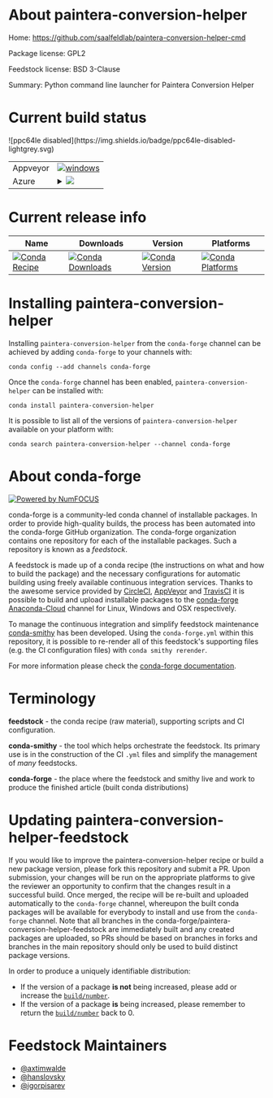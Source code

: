 About paintera-conversion-helper
================================

Home: https://github.com/saalfeldlab/paintera-conversion-helper-cmd

Package license: GPL2

Feedstock license: BSD 3-Clause

Summary: Python command line launcher for Paintera Conversion Helper



Current build status
====================


<table><tr>
    <td>Appveyor</td>
    <td>
      <a href="https://ci.appveyor.com/project/conda-forge/paintera-conversion-helper-feedstock/branch/master">
        <img alt="windows" src="https://img.shields.io/appveyor/ci/conda-forge/paintera-conversion-helper-feedstock/master.svg?label=Windows">
      </a>
    </td>
  </tr>
    
  <tr>
    <td>Azure</td>
    <td>
      <details>
        <summary>
          <a href="https://dev.azure.com/conda-forge/feedstock-builds/_build/latest?definitionId=7280&branchName=master">
            <img src="https://dev.azure.com/conda-forge/feedstock-builds/_apis/build/status/paintera-conversion-helper-feedstock?branchName=master">
          </a>
        </summary>
        <table>
          <thead><tr><th>Variant</th><th>Status</th></tr></thead>
          <tbody><tr>
              <td>linux_python3.6</td>
              <td>
                <a href="https://dev.azure.com/conda-forge/feedstock-builds/_build/latest?definitionId=7280&branchName=master">
                  <img src="https://dev.azure.com/conda-forge/feedstock-builds/_apis/build/status/paintera-conversion-helper-feedstock?branchName=master&jobName=linux&configuration=linux_python3.6" alt="variant">
                </a>
              </td>
            </tr><tr>
              <td>linux_python3.7</td>
              <td>
                <a href="https://dev.azure.com/conda-forge/feedstock-builds/_build/latest?definitionId=7280&branchName=master">
                  <img src="https://dev.azure.com/conda-forge/feedstock-builds/_apis/build/status/paintera-conversion-helper-feedstock?branchName=master&jobName=linux&configuration=linux_python3.7" alt="variant">
                </a>
              </td>
            </tr><tr>
              <td>osx_python3.6</td>
              <td>
                <a href="https://dev.azure.com/conda-forge/feedstock-builds/_build/latest?definitionId=7280&branchName=master">
                  <img src="https://dev.azure.com/conda-forge/feedstock-builds/_apis/build/status/paintera-conversion-helper-feedstock?branchName=master&jobName=osx&configuration=osx_python3.6" alt="variant">
                </a>
              </td>
            </tr><tr>
              <td>osx_python3.7</td>
              <td>
                <a href="https://dev.azure.com/conda-forge/feedstock-builds/_build/latest?definitionId=7280&branchName=master">
                  <img src="https://dev.azure.com/conda-forge/feedstock-builds/_apis/build/status/paintera-conversion-helper-feedstock?branchName=master&jobName=osx&configuration=osx_python3.7" alt="variant">
                </a>
              </td>
            </tr><tr>
              <td>win_python3.6</td>
              <td>
                <a href="https://dev.azure.com/conda-forge/feedstock-builds/_build/latest?definitionId=7280&branchName=master">
                  <img src="https://dev.azure.com/conda-forge/feedstock-builds/_apis/build/status/paintera-conversion-helper-feedstock?branchName=master&jobName=win&configuration=win_python3.6" alt="variant">
                </a>
              </td>
            </tr><tr>
              <td>win_python3.7</td>
              <td>
                <a href="https://dev.azure.com/conda-forge/feedstock-builds/_build/latest?definitionId=7280&branchName=master">
                  <img src="https://dev.azure.com/conda-forge/feedstock-builds/_apis/build/status/paintera-conversion-helper-feedstock?branchName=master&jobName=win&configuration=win_python3.7" alt="variant">
                </a>
              </td>
            </tr>
          </tbody>
        </table>
      </details>
    </td>
  </tr>
![ppc64le disabled](https://img.shields.io/badge/ppc64le-disabled-lightgrey.svg)
</table>

Current release info
====================

| Name | Downloads | Version | Platforms |
| --- | --- | --- | --- |
| [![Conda Recipe](https://img.shields.io/badge/recipe-paintera--conversion--helper-green.svg)](https://anaconda.org/conda-forge/paintera-conversion-helper) | [![Conda Downloads](https://img.shields.io/conda/dn/conda-forge/paintera-conversion-helper.svg)](https://anaconda.org/conda-forge/paintera-conversion-helper) | [![Conda Version](https://img.shields.io/conda/vn/conda-forge/paintera-conversion-helper.svg)](https://anaconda.org/conda-forge/paintera-conversion-helper) | [![Conda Platforms](https://img.shields.io/conda/pn/conda-forge/paintera-conversion-helper.svg)](https://anaconda.org/conda-forge/paintera-conversion-helper) |

Installing paintera-conversion-helper
=====================================

Installing `paintera-conversion-helper` from the `conda-forge` channel can be achieved by adding `conda-forge` to your channels with:

```
conda config --add channels conda-forge
```

Once the `conda-forge` channel has been enabled, `paintera-conversion-helper` can be installed with:

```
conda install paintera-conversion-helper
```

It is possible to list all of the versions of `paintera-conversion-helper` available on your platform with:

```
conda search paintera-conversion-helper --channel conda-forge
```


About conda-forge
=================

[![Powered by NumFOCUS](https://img.shields.io/badge/powered%20by-NumFOCUS-orange.svg?style=flat&colorA=E1523D&colorB=007D8A)](http://numfocus.org)

conda-forge is a community-led conda channel of installable packages.
In order to provide high-quality builds, the process has been automated into the
conda-forge GitHub organization. The conda-forge organization contains one repository
for each of the installable packages. Such a repository is known as a *feedstock*.

A feedstock is made up of a conda recipe (the instructions on what and how to build
the package) and the necessary configurations for automatic building using freely
available continuous integration services. Thanks to the awesome service provided by
[CircleCI](https://circleci.com/), [AppVeyor](https://www.appveyor.com/)
and [TravisCI](https://travis-ci.org/) it is possible to build and upload installable
packages to the [conda-forge](https://anaconda.org/conda-forge)
[Anaconda-Cloud](https://anaconda.org/) channel for Linux, Windows and OSX respectively.

To manage the continuous integration and simplify feedstock maintenance
[conda-smithy](https://github.com/conda-forge/conda-smithy) has been developed.
Using the ``conda-forge.yml`` within this repository, it is possible to re-render all of
this feedstock's supporting files (e.g. the CI configuration files) with ``conda smithy rerender``.

For more information please check the [conda-forge documentation](https://conda-forge.org/docs/).

Terminology
===========

**feedstock** - the conda recipe (raw material), supporting scripts and CI configuration.

**conda-smithy** - the tool which helps orchestrate the feedstock.
                   Its primary use is in the construction of the CI ``.yml`` files
                   and simplify the management of *many* feedstocks.

**conda-forge** - the place where the feedstock and smithy live and work to
                  produce the finished article (built conda distributions)


Updating paintera-conversion-helper-feedstock
=============================================

If you would like to improve the paintera-conversion-helper recipe or build a new
package version, please fork this repository and submit a PR. Upon submission,
your changes will be run on the appropriate platforms to give the reviewer an
opportunity to confirm that the changes result in a successful build. Once
merged, the recipe will be re-built and uploaded automatically to the
`conda-forge` channel, whereupon the built conda packages will be available for
everybody to install and use from the `conda-forge` channel.
Note that all branches in the conda-forge/paintera-conversion-helper-feedstock are
immediately built and any created packages are uploaded, so PRs should be based
on branches in forks and branches in the main repository should only be used to
build distinct package versions.

In order to produce a uniquely identifiable distribution:
 * If the version of a package **is not** being increased, please add or increase
   the [``build/number``](https://conda.io/docs/user-guide/tasks/build-packages/define-metadata.html#build-number-and-string).
 * If the version of a package **is** being increased, please remember to return
   the [``build/number``](https://conda.io/docs/user-guide/tasks/build-packages/define-metadata.html#build-number-and-string)
   back to 0.

Feedstock Maintainers
=====================

* [@axtimwalde](https://github.com/axtimwalde/)
* [@hanslovsky](https://github.com/hanslovsky/)
* [@igorpisarev](https://github.com/igorpisarev/)

